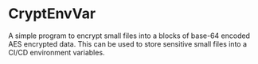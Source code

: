 # CryptEnvVar
A simple program to encrypt small files into a blocks of base-64 encoded AES encrypted data. This can be used to store sensitive small files into a CI/CD environment variables.
